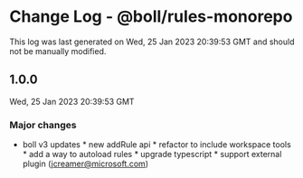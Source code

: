 # Change Log - @boll/rules-monorepo

This log was last generated on Wed, 25 Jan 2023 20:39:53 GMT and should not be manually modified.

<!-- Start content -->

## 1.0.0

Wed, 25 Jan 2023 20:39:53 GMT

### Major changes

- boll v3 updates * new addRule api * refactor to include workspace tools * add a way to autoload rules * upgrade typescript * support external plugin (jcreamer@microsoft.com)
